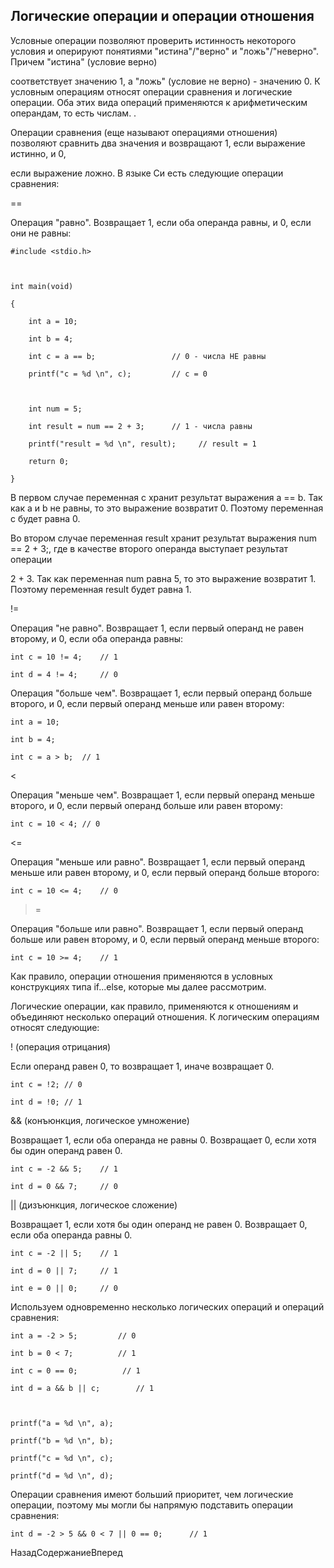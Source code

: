 ## Логические операции и операции отношения

Условные операции позволяют проверить истинность некоторого условия и оперируют понятиями "истина"/"верно" и "ложь"/"неверно". Причем "истина" (условие верно) 
соответствует значению 1, а "ложь" (условие не верно) - значению 0. К условным операциям относят операции сравнения и логические операции. Оба этих вида операций применяются к арифметическим операндам, то есть числам. .

Операции сравнения (еще называют операциями отношения) позволяют сравнить два значения и возвращают 1, если выражение истинно, и 0, 
если выражение ложно. В языке Си есть следующие операции сравнения:

==

Операция "равно". Возвращает 1, если оба операнда равны, и 0, если они не равны:

```
#include <stdio.h>
 
int main(void)
{
    int a = 10;
    int b = 4;
    int c = a == b;	                // 0 - числа НЕ равны
    printf("c = %d \n", c);         // c = 0

    int num = 5;
    int result = num == 2 + 3;	    // 1 - числа равны
    printf("result = %d \n", result);     // result = 1
    return 0;
}
```

В первом случае переменная c хранит результат выражения a == b. Так как a и b не равны, то это выражение возвратит 0. Поэтому переменная c будет равна 0.

Во втором случае переменная result хранит результат выражения num == 2 + 3;, где в качестве второго операнда выступает результат операции 
2 + 3. Так как переменная num равна 5, то это выражение возвратит 1. Поэтому переменная result будет равна 1.

!=

Операция "не равно". Возвращает 1, если первый операнд не равен второму, и 0, если оба операнда равны:

```
int c = 10 != 4;	// 1
int d = 4 != 4;     // 0
```

>

Операция "больше чем". Возвращает 1, если первый операнд больше второго, и 0, если первый операнд меньше или равен второму:

```
int a = 10;
int b = 4;
int c = a > b;	// 1
```

<

Операция "меньше чем". Возвращает 1, если первый операнд меньше второго, и 0, если первый операнд больше или равен второму:

```
int c = 10 < 4;	// 0
```

<=

Операция "меньше или равно". Возвращает 1, если первый операнд меньше или равен второму, и 0, если первый операнд больше второго:

```
int c = 10 <= 4;	// 0
```

>=

Операция "больше или равно". Возвращает 1, если первый операнд больше или равен второму, и 0, если первый операнд меньше второго:

```
int c = 10 >= 4;	// 1
```

Как правило, операции отношения применяются в условных конструкциях типа if...else, которые мы далее рассмотрим.

Логические операции, как правило, применяются к отношениям и объединяют несколько операций отношения. К логическим операциям относят следующие:

! (операция отрицания)

Если операнд равен 0, то возвращает 1, иначе возвращает 0.

```
int c = !2;	// 0
int d = !0;	// 1
```

&& (конъюнкция, логическое умножение)

Возвращает 1, если оба операнда не равны 0. Возвращает 0, если хотя бы один операнд равен 0.

```
int c = -2 && 5;	// 1
int d = 0 && 7;		// 0
```

|| (дизъюнкция, логическое сложение)

Возвращает 1, если хотя бы один операнд не равен 0. Возвращает 0, если оба операнда равны 0.

```
int c = -2 || 5;	// 1
int d = 0 || 7;		// 1
int e = 0 || 0;		// 0
```

Используем одновременно несколько логических операций и операций сравнения:

```
int a = -2 > 5;			// 0
int b = 0 < 7;			// 1
int c = 0 == 0;		     // 1
int d = a && b || c; 		// 1

printf("a = %d \n", a);
printf("b = %d \n", b);
printf("c = %d \n", c);
printf("d = %d \n", d);
```

Операции сравнения имеют больший приоритет, чем логические операции, поэтому мы могли бы напрямую подставить операции сравнения:

```
int d = -2 > 5 && 0 < 7 || 0 == 0; 		// 1
```

НазадСодержаниеВперед

